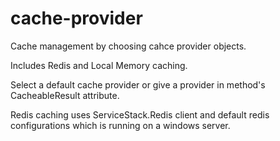 # cache-provider
Cache management by choosing cahce provider objects.

Includes Redis and Local Memory caching.

Select a default cache provider or give a provider in method's CacheableResult attribute.

Redis caching uses ServiceStack.Redis client and default redis configurations which is running on a windows server.

